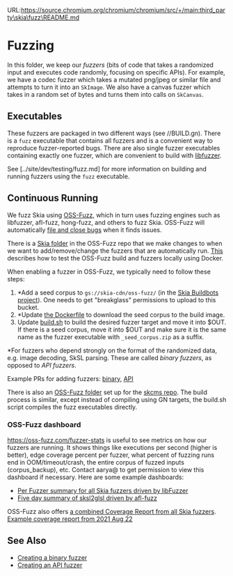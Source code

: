 URL:https://source.chromium.org/chromium/chromium/src/+/main:third_party\skia\fuzz\README.md
# Fuzzing
In this folder, we keep our _fuzzers_ (bits of code that takes a randomized input and executes code
randomly, focusing on specific APIs). For example, we have a codec fuzzer which takes a mutated
png/jpeg or similar file and attempts to turn it into an `SkImage`. We also have a canvas fuzzer
which takes in a random set of bytes and turns them into calls on `SkCanvas`.

## Executables
These fuzzers are packaged in two different ways (see //BUILD.gn). There is a `fuzz` executable
that contains all fuzzers and is a convenient way to reproduce fuzzer-reported bugs. There are also
single fuzzer executables containing exactly one fuzzer, which are convenient to build with
[libfuzzer](https://llvm.org/docs/LibFuzzer.html).

See [../site/dev/testing/fuzz.md] for more information on building and running fuzzers using the
`fuzz` executable.

## Continuous Running
We fuzz Skia using [OSS-Fuzz](https://github.com/google/oss-fuzz), which in turn uses fuzzing
engines such as libfuzzer, afl-fuzz, hong-fuzz, and others to fuzz Skia. OSS-Fuzz will automatically
[file and close bugs](https://bugs.chromium.org/p/oss-fuzz/issues/list?q=label:Proj-skia) when
it finds issues.

There is a [Skia folder](https://github.com/google/oss-fuzz/tree/master/projects/skia)
in the OSS-Fuzz repo that we make changes to when we want to add/remove/change the fuzzers that
are automatically run.
[This](https://google.github.io/oss-fuzz/getting-started/new-project-guide/#testing-locally)
describes how to test the OSS-Fuzz build and fuzzers locally using Docker.

When enabling a fuzzer in OSS-Fuzz, we typically need to follow these steps:
  1. *Add a seed corpus to `gs://skia-cdn/oss-fuzz/` (in the
     [Skia Buildbots project](https://console.cloud.google.com/storage/browser/skia-cdn?project=google.com:skia-buildbots)).
     One needs to get "breakglass" permissions to upload to this bucket.
  2. *Update [the Dockerfile](https://github.com/google/oss-fuzz/blob/master/projects/skia/Dockerfile)
     to download the seed corpus to the build image.
  3. Update [build.sh](https://github.com/google/oss-fuzz/blob/628264df27f53cc60fcb27406a2da05d2197c025/projects/skia/build.sh#L99)
     to build the desired fuzzer target and move it into $OUT. If there is a seed corpus, move
     it into $OUT and make sure it is the same name as the fuzzer executable with `_seed_corpus.zip`
     as a suffix.

*For fuzzers who depend strongly on the format of the randomized data, e.g. image decoding, SkSL
parsing. These are called _binary fuzzers_, as opposed to _API fuzzers_.

Example PRs for adding fuzzers: [binary](https://github.com/google/oss-fuzz/pull/4108),
[API](https://github.com/google/oss-fuzz/pull/5657)

There is also an [OSS-Fuzz folder](https://github.com/google/oss-fuzz/tree/master/projects/skcms)
set up for the [skcms repo](https://skia.googlesource.com/skcms/). The build process is similar,
except instead of compiling using GN targets, the build.sh script compiles the fuzz executables
directly.

### OSS-Fuzz dashboard
<https://oss-fuzz.com/fuzzer-stats> is useful to see metrics on how our fuzzers are running. It
shows things like executions per second (higher is better), edge coverage percent per fuzzer,
what percent of fuzzing runs end in OOM/timeout/crash, the entire corpus of fuzzed inputs
(corpus_backup), etc. Contact aarya@ to get permission to view this dashboard if necessary.
Here are some example dashboards:

 - [Per Fuzzer summary for all Skia fuzzers driven by libFuzzer](https://oss-fuzz.com/fuzzer-stats?group_by=by-fuzzer&date_start=2021-08-16&date_end=2021-08-22&fuzzer=libFuzzer&job=libfuzzer_asan_skia&project=skia)
 - [Five day summary of sksl2glsl driven by afl-fuzz](https://oss-fuzz.com/fuzzer-stats?group_by=by-day&date_start=2021-08-16&date_end=2021-08-22&fuzzer=afl_skia_sksl2glsl&job=afl_asan_skia&project=skia)

OSS-Fuzz also offers [a combined Coverage Report from all Skia fuzzers](https://oss-fuzz.com/coverage-report/job/libfuzzer_asan_skia/latest).
[Example coverage report from 2021 Aug 22](https://storage.googleapis.com/oss-fuzz-coverage/skia/reports/20210822/linux/report.html)

## See Also
  - [Creating a binary fuzzer](https://docs.google.com/document/d/1QDX0o8yDdmhbjoudNsXc66iuRXRF5XNNqGnzDzX7c2I/edit)
  - [Creating an API fuzzer](https://docs.google.com/document/d/1e3ikXO7SwoBsbsi1MF06vydXRlXvYalVORaiUuOXk2Y/edit)